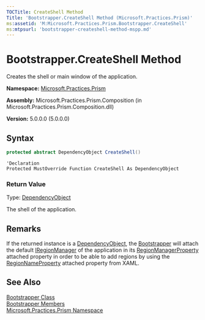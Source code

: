```yaml
---
TOCTitle: CreateShell Method
Title: 'Bootstrapper.CreateShell Method (Microsoft.Practices.Prism)'
ms:assetid: 'M:Microsoft.Practices.Prism.Bootstrapper.CreateShell'
ms:mtpsurl: 'bootstrapper-createshell-method-mspp.md'
---
```



# Bootstrapper.CreateShell Method

Creates the shell or main window of the application.

**Namespace:** [Microsoft.Practices.Prism](/patterns-practices/reference/mspp-namespace)

**Assembly:** Microsoft.Practices.Prism.Composition (in Microsoft.Practices.Prism.Composition.dll)

**Version:** 5.0.0.0 (5.0.0.0)

## Syntax

```C#
protected abstract DependencyObject CreateShell()
``` 

```VB
'Declaration
Protected MustOverride Function CreateShell As DependencyObject
```    

### Return Value

Type: [DependencyObject](http://msdn.microsoft.com/en-us/library/ms589309)

The shell of the application.

## Remarks

 If the returned instance is a [DependencyObject](http://msdn.microsoft.com/en-us/library/ms589309), the [Bootstrapper](/patterns-practices/reference/bootstrapper-class-mspp) will attach the default [IRegionManager](/patterns-practices/reference/iregionmanager-interface-mspp-regions) of the application in its [RegionManagerProperty](/patterns-practices/reference/regionmanager-regionmanagerproperty-field-mspp-regions) attached property in order to be able to add regions by using the [RegionNameProperty](/patterns-practices/reference/regionmanager-regionnameproperty-field-mspp-regions) attached property from XAML.

## See Also

[Bootstrapper Class](/patterns-practices/reference/bootstrapper-class-mspp)<br/>
[Bootstrapper Members](/patterns-practices/reference/bootstrapper-members-mspp)<br/>
[Microsoft.Practices.Prism Namespace](/patterns-practices/reference/mspp-namespace)<br/>
